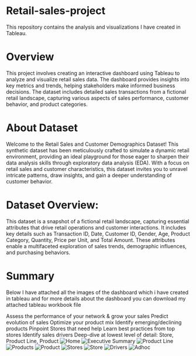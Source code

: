 # Retail-sales-project
This repository contains the analysis and visualizations I have created in Tableau.

# Overview
This project involves creating an interactive dashboard using Tableau to analyze and visualize retail sales data. The dashboard provides insights into key metrics and trends, helping stakeholders make informed business decisions. The dataset includes detailed sales transactions from a fictional retail landscape, capturing various aspects of sales performance, customer behavior, and product categories.

# About Dataset
Welcome to the Retail Sales and Customer Demographics Dataset! This synthetic dataset has been meticulously crafted to simulate a dynamic retail environment, providing an ideal playground for those eager to sharpen their data analysis skills through exploratory data analysis (EDA). With a focus on retail sales and customer characteristics, this dataset invites you to unravel intricate patterns, draw insights, and gain a deeper understanding of customer behavior.

# Dataset Overview:
This dataset is a snapshot of a fictional retail landscape, capturing essential attributes that drive retail operations and customer interactions. It includes key details such as Transaction ID, Date, Customer ID, Gender, Age, Product Category, Quantity, Price per Unit, and Total Amount. These attributes enable a multifaceted exploration of sales trends, demographic influences, and purchasing behaviors.

# Summary
Below I have attached all the images of the dashboard which i have created in tableau and for more details about the dashboard you can download my attached tableau workbook file

Assess the performance of your network & grow your sales
Predict evolution of sales
Optimize your product mix
Identify emerging/declining products
Pinpoint Stores that need help
Learn best practices from top stores
Identify sales drivers
Deep-dive at lowest level of detail: Store, Product Line, Product
![Home](https://github.com/user-attachments/assets/c0e4c200-90f9-4e18-9756-2e8b0a49f617)
![Executive Summary](https://github.com/user-attachments/assets/18ad23cb-0347-43e3-b5ea-9402c32367b9)
![Product Line](https://github.com/user-attachments/assets/424083c8-8539-4053-8876-81204b2e2ed4)
![Products](https://github.com/user-attachments/assets/4b78d9cb-74d0-40c4-84a4-ded92c173023)
![Product](https://github.com/user-attachments/assets/ef88cf3d-335f-4890-a72c-423de0d60648)
![Stores](https://github.com/user-attachments/assets/595bca13-fa7d-40fb-ba32-6d07f48932cc)
![Store](https://github.com/user-attachments/assets/43338f26-a9ff-4ac0-972a-ac894b2943aa)
![Drivers](https://github.com/user-attachments/assets/b23fd728-d735-46f8-b35a-db5b128e4b65)
![Adhoc](https://github.com/user-attachments/assets/991fe582-9e99-411e-abbe-3fbf9047be50)


